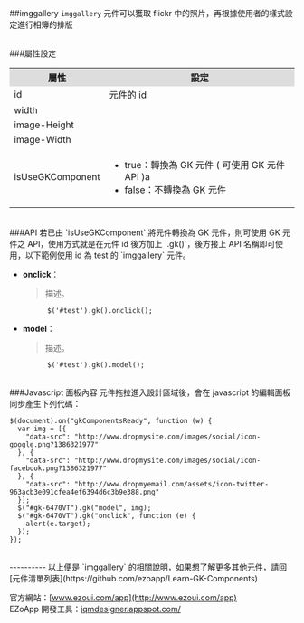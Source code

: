 ##imggallery
`imggallery` 元件可以獲取 flickr 中的照片，再根據使用者的樣式設定進行相簿的排版 

<br/>
###屬性設定
<table>

<tr>
<th style="background:#ddd;">屬性</th>
<th style="background:#ddd;">設定</th>
</tr>

<tr>
<td>id</td>
<td>元件的 id</td>
</tr>

<tr>
<td>width</td>
<td></td>
</tr>

<tr>
<td>image-Height</td>
<td></td>
</tr>

<tr>
<td>image-Width</td>
<td></td>
</tr>

<tr>
<td>isUseGKComponent</td>
<td><ul>
<li>true：轉換為 GK 元件 ( 可使用 GK 元件 API )a</li>
<li>false：不轉換為 GK 元件</li>
</ul></td>
</tr>

</table>

<br/>
###API
若已由 `isUseGKComponent` 將元件轉換為 GK 元件，則可使用 GK 元件之 API，使用方式就是在元件 id 後方加上 `.gk()`，後方接上 API 名稱即可使用，以下範例使用 id 為 test 的 `imggallery` 元件。

- **onclick**：  
  	> 描述。

			$('#test').gk().onclick();


- **model**：  
  	> 描述。

			$('#test').gk().model();

<br/>
###Javascript 面板內容
元件拖拉進入設計區域後，會在 javascript 的編輯面板同步產生下列代碼：

	$(document).on("gkComponentsReady", function (w) {
	  var img = [{
	    "data-src": "http://www.dropmysite.com/images/social/icon-google.png?1386321977"
	  }, {
	    "data-src": "http://www.dropmysite.com/images/social/icon-facebook.png?1386321977"
	  }, {
	    "data-src": "http://www.dropmyemail.com/assets/icon-twitter-963acb3e091cfea4ef6394d6c3b9e388.png"
	  }];
	  $("#gk-6470VT").gk("model", img);
	  $("#gk-6470VT").gk("onclick", function (e) {
	    alert(e.target);
	  });
	});

<br/>
----------
以上便是 `imggallery` 的相關說明，如果想了解更多其他元件，請回 [元件清單列表](https://github.com/ezoapp/Learn-GK-Components)  

官方網站：[www.ezoui.com/app](http://www.ezoui.com/app)  
EZoApp 開發工具：[jqmdesigner.appspot.com/](http://jqmdesigner.appspot.com/)




